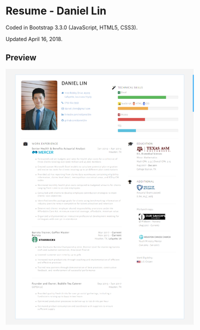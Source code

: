# Resume - Daniel Lin

Coded in Bootstrap 3.3.0 (JavaScript, HTML5, CSS3).

Updated April 16, 2018.

## Preview

[![Resume Preview](https://raw.githubusercontent.com/danieljlin/Resume/master/20180416resume.png)](https://raw.githubusercontent.com/danieljlin/Resume/master/20180416resume.png)